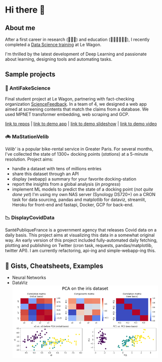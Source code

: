 # Hi there 👋
## About me
After a first career in research (🧬💊🧠) and education (👨‍🎓👷‍♀️👨‍⚕️), I recently completed a [Data Science training](https://www.lewagon.com/data-science-course/full-time) at Le Wagon.

I'm thrilled by the latest development of Deep Learning and passionate about learning, designing tools and automating tasks.
## Sample projects
### 🚒 AntiFakeScience
Final student project at Le Wagon, partnering with fact-checking organization [ScienceFeedback](https://sciencefeedback.co). In a team of 4, we designed a web app aimed at screening contents that match the claims from a database. We used MPNET transformer embedding, web scraping and GCP.

[link to repos](https://github.com/antifakescience) | [link to demo app](http://antifakescience.herokuapp.com/) | [link to demo slideshow](https://docs.google.com/presentation/d/1ebWiQwunrS-YNUi-8BIkRfkMZBjW9CD2oQK_mX6O304/edit?usp=sharing) | [link to demo video](https://www.youtube.com/embed/iL4D2hWe05o?start=3435)
### 🚲 MaStationVelib
*Vélib'* is a popular bike-rental service in Greater Paris. For several months, I've collected the state of 1300+ docking points (*stations*) at a 5-minute resolution. Project aims:
- handle a dataset with tens of millions entries
- share this dataset through an API
- display (webapp) a summary for your favorite docking-station
- report the insights from a global analysis (*in progress*)
- implement ML models to predict the state of a docking point (*not quite done yet*)
I'm using my own NAS server (Synology DS720+) on a CRON task for data sourcing, pandas and matplotlib for dataviz, streamlit, Heroku for front-end and fastapi, Docker, GCP for back-end.
### 📉 DisplayCovidData
SantéPubliqueFrance is a government agency that releases Covid data on a daily basis. This project aims at visualizing this data in a somewhat original way. An early version of this project included fully-automated daily fetching, plotting and publishing on Twitter (cron task, requests, pandas/matplotlib, twitter API). I am currently refactoring, api-ing and simple-webapp-ing this.
## 📒 Gists, Cheatsheets, Examples
- Neural Networks
- DataViz
![Demo-dataset](pca-demo-iris.png)
<!--
  - 📈 #dataviz suite:
    * ![DisplayDataCovid: Tweets a dataviz of Covid-19 in France](https://github.com/E-Dmz/DisplayDataCovid)

  - 🐦 #twitterapi suite:
    * ![ThreadFromATextFileScript: Tweets a thread from a simple text file (very useful)](https://github.com/E-Dmz/ThreadFromATextFileScript)
    * ![SelfTweetingScript: A script that tweets itself when executed (absolutely useless)](https://github.com/E-Dmz/SelfTweetingScript)
    * ![PingPong: Replies automatically "pong" when you're mentionned in a tweet that contains "ping" (even more useless)](https://github.com/E-Dmz/PingPong)
    * ![WakeUp: Politely greets your followers in the morning](https://github.com/E-Dmz/WakeUp)
  
  - 💡 #miscellaneous:
    * ![PiPoem: A piece of code showing that a simple 4-verse poem (in French) can provide you with a most precise approximation of pi](https://github.com/E-Dmz/PiPoem)


<!--
**E-Dmz/E-Dmz** is a ✨ _special_ ✨ repository because its `README.md` (this file) appears on your GitHub profile.
I want to train as a data scientist because i think AI is going to reshape our world, for better and for worse  ·  ·  ·  ·  ·  ·  ·  ·  ·  ·  ·  ·  ·  ·  ·  ·  ·  ·  ·  ·  ·  ·  ·  ·  ·  ·  ·  ·  ·  ·  ·  ·  ·  ·  ·  ·  ·  ·  ·  ·  ·  ·  ·  ·  ·  ·  ·  ·  ·  ·  ·  ·  ·  ·  ·  I'm also passionate about 💡🔧🧮 and 🙋‍♀️🙋‍♂️🚀  
🧬💊🧠 = "biochemistry, pharmacology and neuroscience"   ·  ·  ·  ·  ·  ·  ·  ·  ·  ·  ·  ·  ·  ·  ·  ·  ·  ·  ·  ·  ·  ·  ·  ·  ·  ·  ·  ·  ·  ·  ·  ·  ·  ·  ·  ·  ·  ·  ·  ·  ·  ·  ·  ·  ·  ·  ·  ·  ·  ·
👨‍🎓👷‍♀️👨‍⚕️ =  "high school students, water treatment technicians and radiology technicians"   ·  ·  ·  ·  ·  ·  ·  ·  ·  ·  ·  ·  ·  ·  ·  ·  ·  ·  ·  ·  ·  ·  ·  ·  ·  ·  ·  ·  ·  ·  ·  ·  ·  ·  ·  ·  ·  ·  ·  ·  ·  ·  ·  ·  ·  ·  ·  ·  ·  ·
💡🔧🧮 = "learning, designing new tools, automating tasks"   ·  ·  ·  ·  ·  ·  ·  ·  ·  ·  ·  ·  ·  ·  ·  ·  ·  ·  ·  ·  ·  ·  ·  ·  ·  ·  ·  ·  ·  ·  ·  ·  ·  ·  ·  ·  ·  ·  ·  ·  ·  ·  ·  ·  ·  ·  ·  ·  ·  ·
🙋‍🙋‍♂️🚀 = "collaborating on impactful projects"

Hi! I'm 37. I spent 10 years studying biology and doing research in biochemistry/pharmacology/neuroscience. I spent another 10 years teaching science and techniques to high-school students, water treatment technicians and radiology technicians. I'm training as a data scientist because i think AI is going to reshape our world, for better and for worse. I'm also passionate about learning, designing tools and automating tasks. After the bootcamp, i'd like to collaborate on meaningful and impactful projects.

Here are some ideas to get you started:

- 🔭 I’m currently working on ...
- 🌱 I’m currently learning ...
- 👯 I’m looking to collaborate on ...
- 🤔 I’m looking for help with ...
- 💬 Ask me about ...
- 📫 How to reach me: ...
- 😄 Pronouns: ...
- ⚡ Fun fact: ...
-->
